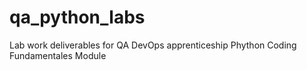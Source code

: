 # qa_python_labs
Lab work deliverables for QA DevOps apprenticeship Phython Coding Fundamentales Module
